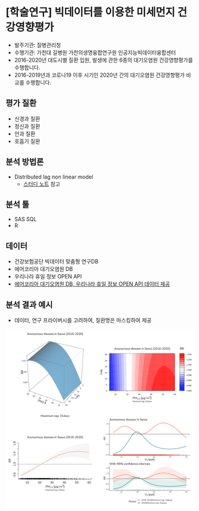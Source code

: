 # [학술연구] 빅데이터를 이용한 미세먼지 건강영향평가
- 발주기관: 질병관리청
- 수행기관: 가천대 길병원 가천의생명융합연구원 인공지능빅데이터융합센터
- 2016-2020년 대도시별 질환 입원, 발생에 관한 6종의 대기오염원 건강영향평가를 수행합니다.
- 2016-2019년과 코로나19 이후 시기인 2020년 간의 대기오염원 건강영향평가 비교를 수행합니다.

## 평가 질환

-   신경과 질환
-   정신과 질환
-   안과 질환
-   호흡기 질환

## 분석 방법론

-   Distributed lag non linear model
    -   [스터디 노트](https://github.com/be-favorite/Paper_archive) 참고

## 분석 툴

-   SAS SQL
-   R

## 데이터

-   건강보험공단 빅데이터 맞춤형 연구DB
-   에어코리아 대기오염원 DB
-   우리나라 휴일 정보 OPEN API
-   [에어코리아 대기오염원 DB, 우리나라 휴일 정보 OPEN API 데이터 제공](https://github.com/G-ABCwork/Data_Useful)

## 분석 결과 예시
- 데이터, 연구 프라이버시를 고려하여, 질환명은 마스킹하여 제공

<p align="center">
<img src = "./Figure for portfolio/merged_figure.png" width = "600"> 
</p>
